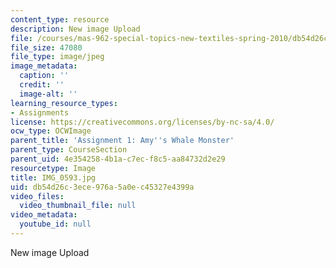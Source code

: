 ```yaml
---
content_type: resource
description: New image Upload
file: /courses/mas-962-special-topics-new-textiles-spring-2010/db54d26c3ece976a5a0ec45327e4399a_IMG_0593.jpg
file_size: 47080
file_type: image/jpeg
image_metadata:
  caption: ''
  credit: ''
  image-alt: ''
learning_resource_types:
- Assignments
license: https://creativecommons.org/licenses/by-nc-sa/4.0/
ocw_type: OCWImage
parent_title: 'Assignment 1: Amy''s Whale Monster'
parent_type: CourseSection
parent_uid: 4e354258-4b1a-c7ec-f8c5-aa84732d2e29
resourcetype: Image
title: IMG_0593.jpg
uid: db54d26c-3ece-976a-5a0e-c45327e4399a
video_files:
  video_thumbnail_file: null
video_metadata:
  youtube_id: null
---
```

New image Upload